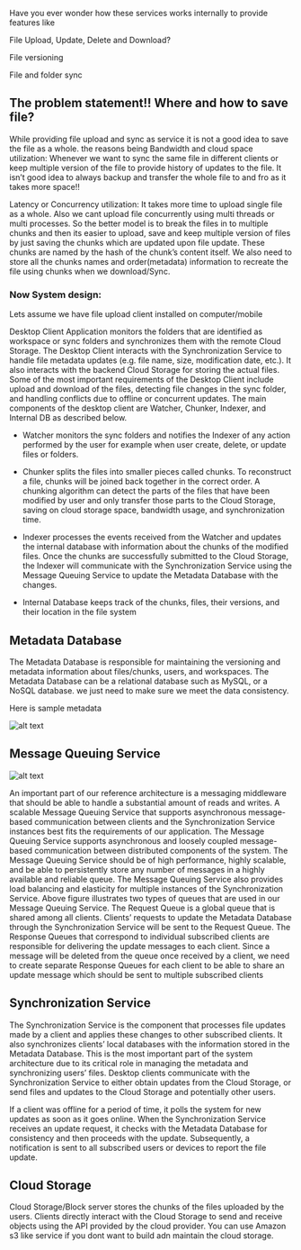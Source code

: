 Have you ever wonder how these services works internally to provide features like

File Upload, Update, Delete and Download?

File versioning

File and folder sync

## The problem statement!! Where and how to save file?

While providing file upload and sync as service it is not a good idea to save the file as a whole. the reasons being
Bandwidth and cloud space utilization: Whenever we want to sync the same file in different clients or keep multiple version of the file to provide history of updates to the file. It isn’t good idea to always backup and transfer the whole file to and fro as it takes more space!!

Latency or Concurrency utilization: It takes more time to upload single file as a whole. Also we cant upload file concurrently using multi threads or multi processes.
So the better model is to break the files in to multiple chunks and then its easier to upload, save and keep multiple version of files by just saving the chunks which are updated upon file update.
These chunks are named by the hash of the chunk’s content itself.
We also need to store all the chunks names and order(metadata) information to recreate the file using chunks when we download/Sync.

### Now System design:

Lets assume we have file upload client installed on computer/mobile

Desktop Client Application monitors the folders that are identified as workspace or sync folders and synchronizes them with the remote Cloud Storage. The Desktop Client interacts with the Synchronization Service to handle file metadata updates (e.g. file name, size, modification date, etc.). It also interacts with the backend Cloud Storage for storing the actual files. Some of the most important requirements of the Desktop Client include upload and download of the files, detecting file changes in the sync folder, and handling conflicts due to offline or concurrent updates. The main components of the desktop client are Watcher, Chunker, Indexer, and Internal DB as described below.

* Watcher monitors the sync folders and notifies the Indexer of any action performed by the user for example when user create, delete, or update files or folders.

* Chunker splits the files into smaller pieces called chunks. To reconstruct a file, chunks will be joined back together in the correct order. A chunking algorithm can detect the parts of the files that have been modified by user and only transfer those parts to the Cloud Storage, saving on cloud storage space, bandwidth usage, and synchronization time.

* Indexer processes the events received from the Watcher and updates the internal database with information about the chunks of the modified files. Once the chunks are successfully submitted to the Cloud Storage, the Indexer will communicate with the Synchronization Service using the Message Queuing Service to update the Metadata Database with the changes.

* Internal Database keeps track of the chunks, files, their versions, and their location in the file system

## Metadata Database

The Metadata Database is responsible for maintaining the versioning and metadata information about files/chunks, users, and workspaces. The Metadata Database can be a relational database such as MySQL, or a NoSQL database. we just need to make sure we meet the data consistency.

Here is sample metadata

![alt text](https://miro.medium.com/max/3272/0*LXSdx04NfAzytHtf)

## Message Queuing Service

![alt text](https://miro.medium.com/max/2032/0*vVgPymmLOJpHmqMa)

An important part of our reference architecture is a messaging middleware that should be able to handle a substantial amount of reads and writes. A scalable Message Queuing Service that supports asynchronous message-based communication between clients and the Synchronization Service instances best fits the requirements of our application. The Message Queuing Service supports asynchronous and loosely coupled message-based communication between distributed components of the system. The Message Queuing Service should be of high performance, highly scalable, and be able to persistently store any number of messages in a highly available and reliable queue. The Message Queuing Service also provides load balancing and elasticity for multiple instances of the Synchronization Service. Above figure illustrates two types of queues that are used in our Message Queuing Service. The Request Queue is a global queue that is shared among all clients. Clients’ requests to update the Metadata Database through the Synchronization Service will be sent to the Request Queue. The Response Queues that correspond to individual subscribed clients are responsible for delivering the update messages to each client. Since a message will be deleted from the queue once received by a client, we need to create separate Response Queues for each client to be able to share an update message which should be sent to multiple subscribed clients

## Synchronization Service

The Synchronization Service is the component that processes file updates made by a client and applies these changes to other subscribed clients. It also synchronizes clients’ local databases with the information stored in the Metadata Database. This is the most important part of the system architecture due to its critical role in managing the metadata and synchronizing users’ files. Desktop clients communicate with the Synchronization Service to either obtain updates from the Cloud Storage, or send files and updates to the Cloud Storage and potentially other users.

If a client was offline for a period of time, it polls the system for new updates as soon as it goes online. When the Synchronization Service receives an update request, it checks with the Metadata Database for consistency and then proceeds with the update. Subsequently, a notification is sent to all subscribed users or devices to report the file update.

## Cloud Storage

Cloud Storage/Block server stores the chunks of the files uploaded by the users. Clients directly interact with the Cloud Storage to send and receive objects using the API provided by the cloud provider. You can use Amazon s3 like service if you dont want to build adn maintain the cloud storage.
